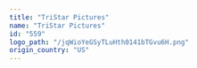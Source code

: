 ```yaml
---
title: "TriStar Pictures"
name: "TriStar Pictures"
id: "559"
logo_path: "/jqWioYeGSyTLuHth0141bTGvu6H.png"
origin_country: "US"
---
```

